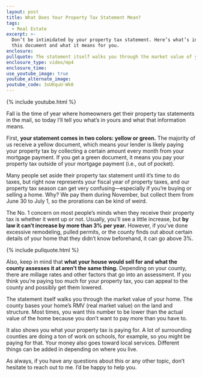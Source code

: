 ```yaml
---
layout: post
title: What Does Your Property Tax Statement Mean?
tags:
  - Real Estate
excerpt: >-
  Don’t be intimidated by your property tax statement. Here’s what’s included in
  this document and what it means for you.
enclosure:
pullquote: The statement itself walks you through the market value of your home.
enclosure_type: video/mp4
enclosure_time:
use_youtube_image: true
youtube_alternate_image:
youtube_code: 3oUKquU-Wk8
---
```


{% include youtube.html %}

Fall is the time of year where homeowners get their property tax statements in the mail, so today I’ll tell you what’s in yours and what that information means.

First, **your statement comes in two colors: yellow or green.** The majority of us receive a yellow document, which means your lender is likely paying your property tax by collecting a certain amount every month from your mortgage payment. If you get a green document, it means you pay your property tax outside of your mortgage payment (i.e., out of pocket).&nbsp;

Many people set aside their property tax statement until it’s time to do taxes, but right now represents your fiscal year of property taxes, and our property tax season can get very confusing—especially if you’re buying or selling a home. Why? We pay them during November, but collect them from June 30 to July 1, so the prorations can be kind of weird.&nbsp;

The No. 1 concern on most people’s minds when they receive their property tax is whether it went up or not. Usually, you’ll see a little increase, but **by law it can’t increase by more than 3% per year.** However, if you’ve done excessive remodeling, pulled permits, or the county finds out about certain details of your home that they didn’t know beforehand, it can go above 3%.&nbsp;

{% include pullquote.html %}

Also, keep in mind that **what your house would sell for and what the county assesses it at aren’t the same thing.** Depending on your county, there are millage rates and other factors that go into an assessment. If you think you’re paying too much for your property tax, you can appeal to the county and possibly get them lowered.&nbsp;

The statement itself walks you through the market value of your home. The county bases your home’s RMV (real market value) on the land and structure. Most times, you want this number to be lower than the actual value of the home because you don’t want to pay more than you have to.&nbsp;

It also shows you what your property tax is paying for. A lot of surrounding counties are doing a ton of work on schools, for example, so you might be paying for that. Your money also goes toward local services. Different things can be added in depending on where you live.&nbsp;

As always, if you have any questions about this or any other topic, don’t hesitate to reach out to me. I’d be happy to help you.&nbsp;

&nbsp;
